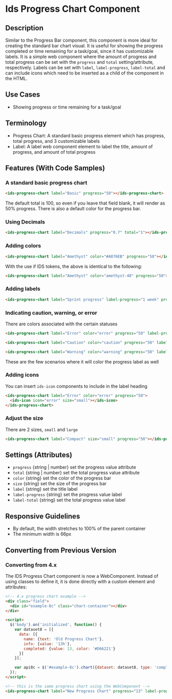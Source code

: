 # Ids Progress Chart Component

## Description

Similar to the Progress Bar component, this component is more ideal for creating the standard bar chart visual. It is useful for showing the progress completed or time remaining for a task/goal, since it has customizable labels. It is a simple web component where the amount of progress and total progress can be set with the `progress` and `total` setting/attribute, respectively. Labels can be set with `label`, `label-progress`, `label-total` and can include icons which need to be inserted as a child of the component in the HTML.

## Use Cases

- Showing progress or time remaining for a task/goal

## Terminology

- Progress Chart: A standard basic progress element which has progress, total progress, and 3 customizable labels
- Label: A label web component element to label the title, amount of progress, and amount of total progress

## Features (With Code Samples)

### A standard basic progress chart

```html
<ids-progress-chart label="Basic" progress="50"></ids-progress-chart>
```

The default total is 100, so even if you leave that field blank, it will render as 50% progress. There is also a default color for the progress bar.

### Using Decimals

```html
<ids-progress-chart label="Decimals" progress="0.7" total="1"></ids-progress-chart>
```

### Adding colors

```html
<ids-progress-chart label="Amethyst" color="#A876EB" progress="50"></ids-progress-chart>
```

With the use if IDS tokens, the above is identical to the following:

```html
<ids-progress-chart label="Amethyst" color="amethyst-40" progress="50"></ids-progress-chart>
```

### Adding labels

```html
<ids-progress-chart label="Sprint progress" label-progress="1 week" progress="1" label-total="2 wks" total="2"></ids-progress-chart>
```

### Indicating caution, warning, or error

There are colors associated with the certain statuses

```html
<ids-progress-chart label="Error" color="error" progress="50" label-progress="50%"></ids-progress-chart>
```

```html
<ids-progress-chart label="Caution" color="caution" progress="50" label-progress="50%"></ids-progress-chart>
```

```html
<ids-progress-chart label="Warning" color="warning" progress="50" label-progress="50%"></ids-progress-chart>
```

These are the few scenarios where it will color the progress label as well

### Adding icons

You can insert `ids-icon` components to include in the label heading

```html
<ids-progress-chart label="Error" color="error" progress="50">
  <ids-icon icon="error" size="small"></ids-icon>
</ids-progress-chart>
```

### Adjust the size

There are 2 sizes, `small` and `large`

```html
<ids-progress-chart label="Compact" size="small" progress="50"></ids-progress-chart>
```

## Settings (Attributes)

- `progress` {string | number} set the progress value attribute
- `total` {string | number} set the total progress value attribute
- `color` {string} set the color of the progress bar
- `size` {string} set the size of the progress bar
- `label` {string} set the title label
- `label-progress` {string} set the progress value label
- `label-total` {string} set the total progress value label

## Responsive Guidelines

- By default, the width stretches to 100% of the parent container
- The minimum width is 66px

## Converting from Previous Version

### Converting from 4.x

The IDS Progress Chart component is now a WebComponent. Instead of using classes to define it, it is done directly with a custom element and attributes:

```html
<!-- 4.x progress chart example -->
<div class="field">
  <div id="example-8c" class="chart-container"></div>  
</div>

<script>
  $('body').on('initialized', function() {
    var dataset8 = [{
      data: [{
        name: {text: 'Old Progress Chart'},
        info: {value: '13h'},
        completed: {value: 13, color: '#D66221'}
      }]
    }];

    var api8c = $('#example-8c').chart({dataset: dataset8, type: 'completion-target'}).data('chart');
  });
</script>

<!-- this is the same progress chart using the WebComponent -->
<ids-progress-chart label="New Progress Chart" progress="13" label-progress="13h" color="#D66221"></ids-progress-chart>
  ```